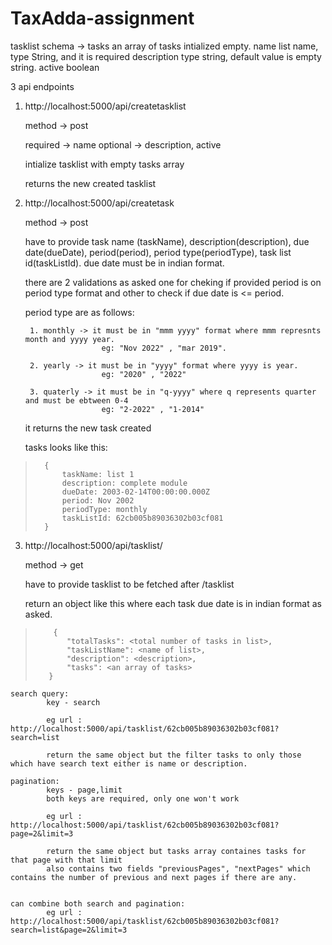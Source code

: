 # TaxAdda-assignment


tasklist schema -> 
    tasks
            an array of tasks intialized empty.
    name 
            list name, type String, and it is required
    description
            type string, default value is empty string.
    active
            boolean


3 api endpoints

1) http://localhost:5000/api/createtasklist
    
    method -> post
    
    required -> name
    optional -> description, active
    
    intialize tasklist with empty tasks array
    
    returns the new created tasklist
    

2) http://localhost:5000/api/createtask

    method -> post
    
    have to provide task name (taskName), description(description), due date(dueDate), period(period), period type(periodType), task list id(taskListId).
    due date must be in indian format.
    
    there are 2 validations as asked one for cheking if provided period is on period type format and other to check if due date is <= period.
    
    period type are as follows:
        
        1. monthly -> it must be in "mmm yyyy" format where mmm represnts month and yyyy year.
                        eg: "Nov 2022" , "mar 2019".
        
        2. yearly -> it must be in "yyyy" format where yyyy is year.
                        eg: "2020" , "2022"
                        
        3. quaterly -> it must be in "q-yyyy" where q represents quarter and must be ebtween 0-4
                        eg: "2-2022" , "1-2014"
    
    it returns the new task created
    
    tasks looks like this:
>       {  
>           taskName: list 1
>           description: complete module
>           dueDate: 2003-02-14T00:00:00.000Z
>           period: Nov 2002
>           periodType: monthly
>           taskListId: 62cb005b89036302b03cf081
>       }
    
 
3) http://localhost:5000/api/tasklist/<tasklistid>

    method -> get
    
    have to provide tasklist to be fetched after /tasklist
    
    return an object like this where each task due date is in indian format as asked.
>         {
>            "totalTasks": <total number of tasks in list>,
>            "taskListName": <name of list>,
>            "description": <description>,
>            "tasks": <an array of tasks>
>        }

    search query:
            key - search
            
            eg url : http://localhost:5000/api/tasklist/62cb005b89036302b03cf081?search=list
            
            return the same object but the filter tasks to only those which have search text either is name or description.
            
    pagination:
            keys - page,limit
            both keys are required, only one won't work
            
            eg url : http://localhost:5000/api/tasklist/62cb005b89036302b03cf081?page=2&limit=3
            
            return the same object but tasks array containes tasks for that page with that limit
            also contains two fields "previousPages", "nextPages" which contains the number of previous and next pages if there are any. 
        
    
    can combine both search and pagination:
            eg url : http://localhost:5000/api/tasklist/62cb005b89036302b03cf081?search=list&page=2&limit=3
            
    
        
